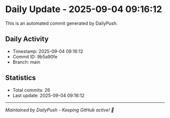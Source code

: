 # Daily Update - 2025-09-04 09:16:12

This is an automated commit generated by DailyPush.

## Daily Activity
- Timestamp: 2025-09-04 09:16:12
- Commit ID: 9b5a90fe
- Branch: main

## Statistics
- Total commits: 26
- Last update: 2025-09-04 09:16:12

---
*Maintained by DailyPush - Keeping GitHub active! 🚀*

